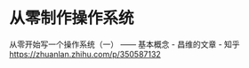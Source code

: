 # 从零制作操作系统












从零开始写一个操作系统（一） —— 基本概念 - 昌维的文章 - 知乎
https://zhuanlan.zhihu.com/p/350587132




















